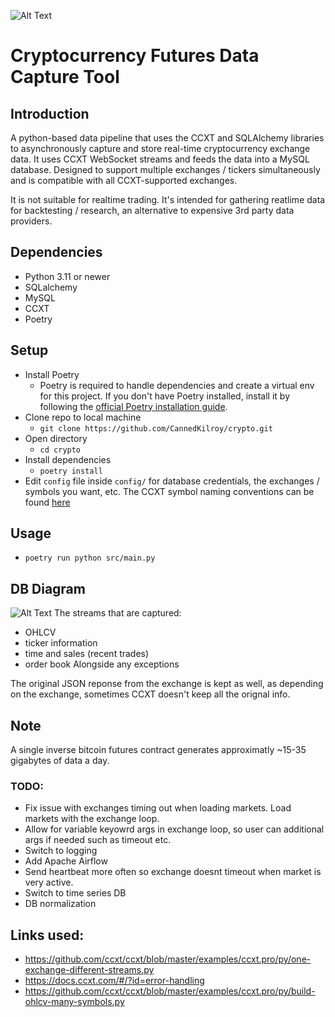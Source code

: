 ![Alt Text](https://github.com/CannedKilroy/crypto/blob/main/Assets/ccxt_resize.png)
# Cryptocurrency Futures Data Capture Tool

## Introduction
A python-based data pipeline that uses the CCXT and SQLAlchemy libraries to asynchronously capture and store real-time cryptocurrency exchange data. It uses CCXT WebSocket streams and feeds the data into a MySQL database. Designed to support multiple exchanges / tickers simultaneously and is compatible with all CCXT-supported exchanges.

It is not suitable for realtime trading. It's intended for gathering reatlime data for backtesting / research, an alternative to expensive 3rd party data providers. 

## Dependencies
- Python 3.11 or newer
- SQLalchemy
- MySQL
- CCXT
- Poetry

## Setup
- Install Poetry
  - Poetry is required to handle dependencies and create a virtual env for this project. If you don't have Poetry installed, install it by following the [official Poetry installation guide](https://python-poetry.org/docs/#installation).
- Clone repo to local machine
  - `git clone https://github.com/CannedKilroy/crypto.git`
- Open directory
  - `cd crypto`
- Install dependencies
  - `poetry install`
- Edit `config` file inside `config/` for database credentials, the exchanges / symbols you want, etc. The CCXT symbol naming conventions can be found [here](https://docs.ccxt.com/#/?id=contract-naming-conventions)

## Usage
- `poetry run python src/main.py`

## DB Diagram
![Alt Text](https://github.com/CannedKilroy/crypto/blob/main/Assets/crypto_websocket_stream_resized.png)
The streams that are captured:
- OHLCV
- ticker information
- time and sales (recent trades)
- order book
Alongside any exceptions

The original JSON reponse from the exchange is kept as well, as depending on the exchange, sometimes CCXT doesn't keep all the orignal info. 

## Note
A single inverse bitcoin futures contract generates approximatly ~15-35 gigabytes of data a day.

### TODO:
- Fix issue with exchanges timing out when loading markets. Load markets with the exchange loop.
- Allow for variable keyowrd args in exchange loop, so user can additional args if needed such as timeout etc.
- Switch to logging
- Add Apache Airflow
- Send heartbeat more often so exchange doesnt timeout when market is very active.
- Switch to time series DB
- DB normalization

## Links used:
- https://github.com/ccxt/ccxt/blob/master/examples/ccxt.pro/py/one-exchange-different-streams.py
- https://docs.ccxt.com/#/?id=error-handling
- https://github.com/ccxt/ccxt/blob/master/examples/ccxt.pro/py/build-ohlcv-many-symbols.py
